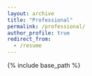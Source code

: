 ```yaml
---
layout: archive
title: "Professional"
permalink: /professional/
author_profile: true
redirect_from:
  - /resume
---
```


{% include base_path %}


